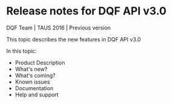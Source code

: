 # Release notes for DQF API v3.0

DQF Team | TAUS 2016 | Previous version

This topic describes the new features in DQF API v3.0

In this topic:
* Product Description
* What's new?
* What's coming?
* Known issues
* Documentation
* Help and support
